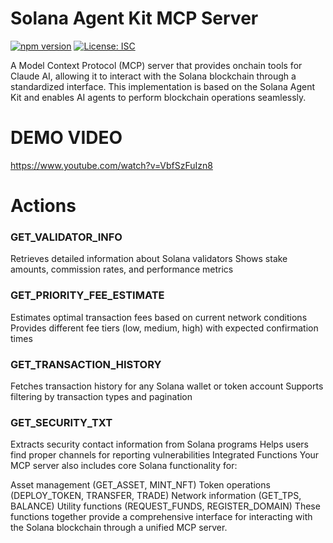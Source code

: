 # Solana Agent Kit MCP Server

[![npm version](https://badge.fury.io/js/solana-mpc.svg)](https://www.npmjs.com/package/solana-mpc)
[![License: ISC](https://img.shields.io/badge/License-ISC-blue.svg)](https://opensource.org/licenses/ISC)

A Model Context Protocol (MCP) server that provides onchain tools for Claude AI, allowing it to interact with the Solana blockchain through a standardized interface. This implementation is based on the Solana Agent Kit and enables AI agents to perform blockchain operations seamlessly.

# DEMO VIDEO
https://www.youtube.com/watch?v=VbfSzFuIzn8

# Actions
### GET_VALIDATOR_INFO
Retrieves detailed information about Solana validators
Shows stake amounts, commission rates, and performance metrics

### GET_PRIORITY_FEE_ESTIMATE
Estimates optimal transaction fees based on current network conditions
Provides different fee tiers (low, medium, high) with expected confirmation times

### GET_TRANSACTION_HISTORY
Fetches transaction history for any Solana wallet or token account
Supports filtering by transaction types and pagination

### GET_SECURITY_TXT
Extracts security contact information from Solana programs
Helps users find proper channels for reporting vulnerabilities
Integrated Functions
Your MCP server also includes core Solana functionality for:

Asset management (GET_ASSET, MINT_NFT)
Token operations (DEPLOY_TOKEN, TRANSFER, TRADE)
Network information (GET_TPS, BALANCE)
Utility functions (REQUEST_FUNDS, REGISTER_DOMAIN)
These functions together provide a comprehensive interface for interacting with the Solana blockchain through a unified MCP server.

